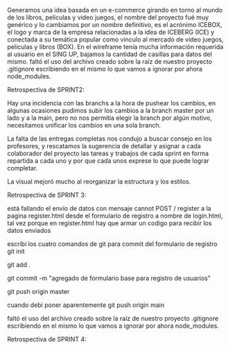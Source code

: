  Generamos una idea basada en un e-commerce girando en torno al mundo de los libros, películas y video juegos, el nombre del proyecto fué muy genérico y lo cambiamos por un nombre definitivo, es el acrónimo ICEBOX, el logo y marca de la empresa relacionadas a la idea de ICEBERG (ICE) y conectada a su temática popular como vinculo al mercado de video juegos, peliculas y libros (BOX).
En el wireframe tenía mucha información requerida al usuario en el SING UP, bajamos la cantidad de casillas para datos del mismo.
faltó el uso del archivo creado sobre la raíz de nuestro proyecto .gitignore escribiendo en el mismo lo que vamos a ignorar por ahora node_modules.

Retrospectiva de SPRINT2:

Hay una incidencia con las branchs a la hora de pushear los cambios, en algunas ocasiones pudimos subir los cambios a la branch master por un lado y a la main, pero no nos permitía elegir la branch por algún motivo, necesitamos unificar los cambios en una sola branch.

La falta de las entregas completas nos condujo a buscar consejo en los profesores, y rescatamos la sugerencia de detallar y asignar a cada colaborador del proyecto las tareas y trabajos de cada sprint en forma repartida a cada uno y por que cada unos exprese lo que puede lograr completar.

La visual mejoró mucho al reorganizar la estructura y los 
estilos.

Retrospectiva de SPRINT 3:

está fallando el envío de datos con mensaje cannot POST / register
a la pagina register.html desde el formulario de registro a nombre de login.html, tal vez porque en register.html hay que armar un codigo para recibir los datos enviados

escribí los cuatro comandos de git para commit del formulario de registro
git init

git add .

git commit -m "agregado de formulario base para registro de usuarios"

git push origin master

cuando debí poner aparentemente
git push origin main


faltó el uso del archivo creado sobre la raíz de nuestro proyecto .gitignore escribiendo en el mismo lo que vamos a ignorar por ahora node_modules.


Retrospectiva de SPRINT 4:

